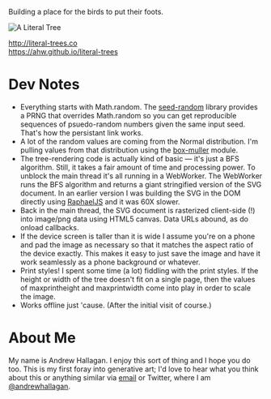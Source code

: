 Building a place for the birds to put their foots.

![A Literal Tree](https://s3.amazonaws.com/pd93f014/tree-iq6iwj7748d8hf6a-2000.png?v=1)

http://literal-trees.co<br/>
https://ahw.github.io/literal-trees

# Dev Notes
* Everything starts with Math.random. The
  [seed-random](https://www.npmjs.com/package/seed-random "seed-random")
  library provides a PRNG that overrides Math.random so you can get
  reproducible sequences of psuedo-random numbers given the same input seed.
  That's how the persistant link works.
* A lot of the random values are coming from the Normal distribution. I'm
  pulling values from that distribution using the
  [box-muller](https://www.npmjs.com/package/box-muller "box-muller")
  module.
* The tree-rendering code is actually kind of basic — it's just a BFS
  algorithm. Still, it takes a fair amount of time and processing power. To
  unblock the main thread it's all running in a WebWorker. The WebWorker
  runs the BFS algorithm and returns a giant stringified version of the SVG
  document. In an earlier version I was building the SVG in the DOM directly
  using [RaphaelJS](http://raphaeljs.com/ "RaphaelJS") and it was 60X
  slower.
* Back in the main thread, the SVG document is rasterized client-side (!)
  into image/png data using HTML5 canvas. Data URLs abound, as do onload
  callbacks.
* If the device screen is taller than it is wide I assume you're on a phone
  and pad the image as necessary so that it matches the aspect ratio of the
  device exactly. This makes it easy to just save the image and have it work
  seamlessly as a phone background or whatever.
* Print styles! I spent some time (a lot) fiddling with the print styles. If
  the height or width of the tree doesn't fit on a single page, then the
  values of maxprintheight and maxprintwidth come into play in order to
  scale the image.
* Works offline just 'cause. (After the initial visit of course.)

# About Me
My name is Andrew Hallagan. I enjoy this sort of thing and I hope you do
too. This is my first foray into generative art; I'd love to hear what you
think about this or anything similar via
[email](mailto:andrewhallagan@outlook.com "andrewhallagan@outlook.com") or
Twitter, where I am 
[@andrewhallagan](https://twitter.com/andrewhallagan "@andrewhallagan").
